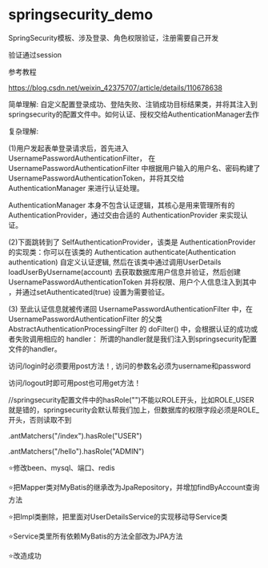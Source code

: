 # springsecurity_demo
SpringSecurity模板、涉及登录、角色权限验证，注册需要自己开发

验证通过session

参考教程

https://blog.csdn.net/weixin_42375707/article/details/110678638

简单理解: 自定义配置登录成功、登陆失败、注销成功目标结果类，并将其注入到springsecurity的配置文件中。如何认证、授权交给AuthenticationManager去作

复杂理解: 

(1)用户发起表单登录请求后，首先进入 UsernamePasswordAuthenticationFilter， 在 UsernamePasswordAuthenticationFilter 中根据用户输入的用户名、密码构建了 UsernamePasswordAuthenticationToken，并将其交给 AuthenticationManager 来进行认证处理。

AuthenticationManager 本身不包含认证逻辑，其核心是用来管理所有的 AuthenticationProvider，通过交由合适的 AuthenticationProvider 来实现认证。

(2)下面跳转到了 SelfAuthenticationProvider，该类是 AuthenticationProvider 的实现类：你可以在该类的 Authentication authenticate(Authentication authentication) 自定义认证逻辑, 然后在该类中通过调用UserDetails loadUserByUsername(account) 去获取数据库用户信息并验证，然后创建 UsernamePasswordAuthenticationToken 并将权限、用户个人信息注入到其中 ，并通过setAuthenticated(true) 设置为需要验证。

(3) 至此认证信息就被传递回 UsernamePasswordAuthenticationFilter 中，在 UsernamePasswordAuthenticationFilter 的父类 AbstractAuthenticationProcessingFilter 的 doFilter() 中，会根据认证的成功或者失败调用相应的 handler： 所谓的handler就是我们注入到springsecurity配置文件的handler。

访问/login时必须要用post方法！, 访问的参数名必须为username和password   

访问/logout时即可用post也可用get方法！

//springsecurity配置文件中的hasRole("")不能以ROLE开头，比如ROLE_USER就是错的，springsecurity会默认帮我们加上，但数据库的权限字段必须是ROLE_开头，否则读取不到

.antMatchers("/index").hasRole("USER")

.antMatchers("/hello").hasRole("ADMIN")
 
⭐修改been、mysql、端口、redis
 
⭐把Mapper类对MyBatis的继承改为JpaRepository，并增加findByAccount查询方法
 
⭐把Impl类删除，把里面对UserDetailsService的实现移动导Service类
 
⭐Service类里所有依赖MyBatis的方法全部改为JPA方法

⭐改造成功

